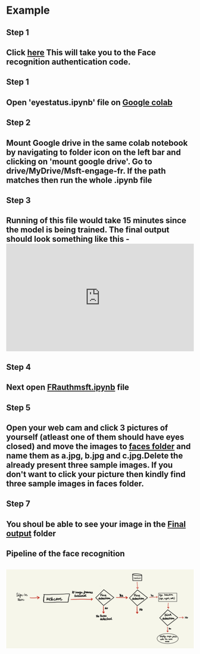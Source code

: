 # Example 


<h2>Step 1<h2/>
Click <a href="https://drive.google.com/drive/folders/1fYOfs87N4b5hA8MiQce1VtAPR1kqPFLi?usp=sharing">here</a>
This will take you to the Face recognition authentication code. 

<h2>Step 1<h2/>
Open 'eyestatus.ipynb' file on <a href="https://colab.research.google.com/?utm_source=scs-index">Google colab</a>

<h2>Step 2<h2/>
Mount Google drive in the same colab notebook by navigating to folder icon on the left bar and clicking on 'mount google drive'. Go to drive/MyDrive/Msft-engage-fr. If the path matches then run the whole .ipynb file

<h2>Step 3<h2/>
Running of this file would take 15 minutes since the model is being trained. The final output should look something like this - 
<div style="padding:57.36% 0 0 0;position:relative;"><iframe src="https://player.vimeo.com/video/714982275?h=238ddcc703&amp;badge=0&amp;autopause=0&amp;player_id=0&amp;app_id=58479" frameborder="0" allow="autoplay; fullscreen; picture-in-picture" allowfullscreen style="position:absolute;top:0;left:0;width:100%;height:100%;" title="New Recording - 5/29/2022, 11:07:35 PM"></iframe></div><script src="https://player.vimeo.com/api/player.js"></script> 


<h2>Step 4<h2/>
Next open <a href="https://colab.research.google.com/drive/1h6yiFXKxQAJOV6XHiVzml2dWyxyE1D7s?usp=sharing">FRauthmsft.ipynb</a> file 

  
<h2>Step 5<h2/>
 Open your web cam and click 3 pictures of yourself (atleast one of them should have eyes closed) and move the images to <a href="https://drive.google.com/drive/folders/1VoGy95KT-whCkDrkl5qQv6wACRkJiSLd?usp=sharing">faces folder</a> and name them as a.jpg, b.jpg and c.jpg.Delete the already present three sample images. If you don't want to click your picture then kindly find three sample images in faces folder. 
  
 
<h2>Step 7<h2/>
  You shoul be able to see your image in the <a href="https://drive.google.com/drive/folders/1qgveysS8WqxVB-Gv57q1F0XEvkHWNImp?usp=sharing">Final output</a> folder
  

  
<h2>Pipeline of the face recognition<h2/>
<img src="IMG_F8500172F341-1.jpeg">
   
